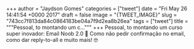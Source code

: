
+++
author = "Jaydson Gomes"
categories = ["tweet"]
date = "Fri May 26 14:41:54 +0000 2017"
draft = false
image = "{TWEET_IMAGE}"
slug = "743cc7f813da84c0864183be04a7f9d2ea8b26ea"
tags = ["tweet"]
title = """Pessoal, to montando um c..."""
+++
Pessoal, to montando um curso super inovador: Email Noob 2.0 💩 Como não pedir confirmação no email, como dar reply-to-all e muito mais! 🤓
